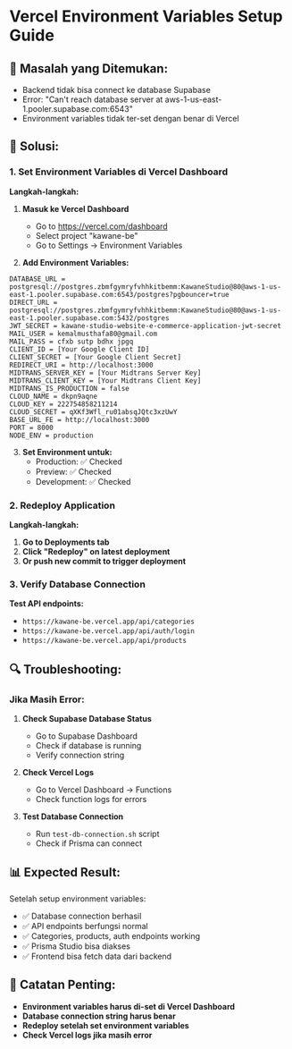 # Vercel Environment Variables Setup Guide

## 🔧 Masalah yang Ditemukan:

- Backend tidak bisa connect ke database Supabase
- Error: "Can't reach database server at aws-1-us-east-1.pooler.supabase.com:6543"
- Environment variables tidak ter-set dengan benar di Vercel

## 🎯 Solusi:

### 1. Set Environment Variables di Vercel Dashboard

**Langkah-langkah:**

1. **Masuk ke Vercel Dashboard**

   - Go to https://vercel.com/dashboard
   - Select project "kawane-be"
   - Go to Settings → Environment Variables

2. **Add Environment Variables:**

```
DATABASE_URL = postgresql://postgres.zbmfgymryfvhhkitbemm:KawaneStudio@80@aws-1-us-east-1.pooler.supabase.com:6543/postgres?pgbouncer=true
DIRECT_URL = postgresql://postgres.zbmfgymryfvhhkitbemm:KawaneStudio@80@aws-1-us-east-1.pooler.supabase.com:5432/postgres
JWT_SECRET = kawane-studio-website-e-commerce-application-jwt-secret
MAIL_USER = kemalmusthafa80@gmail.com
MAIL_PASS = cfxb sutp bdhx jpgq
CLIENT_ID = [Your Google Client ID]
CLIENT_SECRET = [Your Google Client Secret]
REDIRECT_URI = http://localhost:3000
MIDTRANS_SERVER_KEY = [Your Midtrans Server Key]
MIDTRANS_CLIENT_KEY = [Your Midtrans Client Key]
MIDTRANS_IS_PRODUCTION = false
CLOUD_NAME = dkpn9aqne
CLOUD_KEY = 222754858211214
CLOUD_SECRET = qXKf3Wfl_ru01absqJQtc3xzUwY
BASE_URL_FE = http://localhost:3000
PORT = 8000
NODE_ENV = production
```

3. **Set Environment untuk:**
   - Production: ✅ Checked
   - Preview: ✅ Checked
   - Development: ✅ Checked

### 2. Redeploy Application

**Langkah-langkah:**

1. **Go to Deployments tab**
2. **Click "Redeploy" on latest deployment**
3. **Or push new commit to trigger deployment**

### 3. Verify Database Connection

**Test API endpoints:**

- `https://kawane-be.vercel.app/api/categories`
- `https://kawane-be.vercel.app/api/auth/login`
- `https://kawane-be.vercel.app/api/products`

## 🔍 Troubleshooting:

### Jika Masih Error:

1. **Check Supabase Database Status**

   - Go to Supabase Dashboard
   - Check if database is running
   - Verify connection string

2. **Check Vercel Logs**

   - Go to Vercel Dashboard → Functions
   - Check function logs for errors

3. **Test Database Connection**
   - Run `test-db-connection.sh` script
   - Check if Prisma can connect

## 📊 Expected Result:

Setelah setup environment variables:

- ✅ Database connection berhasil
- ✅ API endpoints berfungsi normal
- ✅ Categories, products, auth endpoints working
- ✅ Prisma Studio bisa diakses
- ✅ Frontend bisa fetch data dari backend

## 🚨 Catatan Penting:

- **Environment variables harus di-set di Vercel Dashboard**
- **Database connection string harus benar**
- **Redeploy setelah set environment variables**
- **Check Vercel logs jika masih error**
